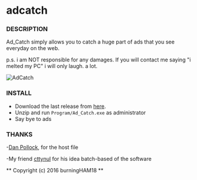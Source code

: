 # adcatch




### DESCRIPTION 

Ad_Catch simply allows you to catch a huge part of ads that you 
see everyday on the web.


p.s. i am NOT responsible for any damages. If you will contact me
     saying "i melted my PC" i will only laugh. a lot.

![AdCatch](http://i.imgur.com/S8nlc0k.png)


### INSTALL 

- Download the last release from [here](https://github.com/BurningHAM18/adcatch).
- Unzip and run 
`
Program/Ad_Catch.exe
`
  as administrator
- Say bye to ads


### THANKS 

-[Dan Pollock](http://someonewhocares.org/), for the host file

-My friend [cttynul](https://github.com/cttynul) for his idea 
 batch-based of the software


** Copyright (c) 2016 burningHAM18  **
